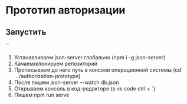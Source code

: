 # Прототип авторизации

## Запустить
``
1. Устанавливаем json-server глобально (npm i -g json-server)
2. Качаем/клонируем репозиторий 
3. Прописываем до него путь в консоли операционной системы (cd .../authorization-prototype) 
4. После пишем json-server --watch db.json
5. Открываем консоль в код-редакторе (в vs code ctrl + `)
6. Пишем npm run serve
